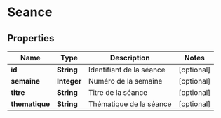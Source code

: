 # Seance

## Properties
Name | Type | Description | Notes
------------ | ------------- | ------------- | -------------
**id** | **String** | Identifiant de la séance |  [optional]
**semaine** | **Integer** | Numéro de la semaine |  [optional]
**titre** | **String** | Titre de la séance |  [optional]
**thematique** | **String** | Thématique de la séance |  [optional]
